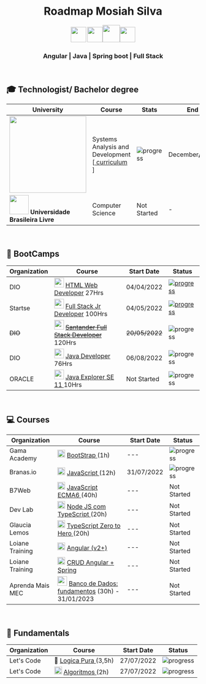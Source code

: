 <h1 align="center"> Roadmap Mosiah Silva</h1>
<p align="center">
<img width="40" src="https://cdn.jsdelivr.net/gh/devicons/devicon/icons/typescript/typescript-original.svg" /> <img width="40" src="https://cdn.jsdelivr.net/gh/devicons/devicon/icons/angularjs/angularjs-original.svg" /><img width="45" src="https://cdn.jsdelivr.net/gh/devicons/devicon/icons/java/java-original-wordmark.svg" /><img width="40" src="https://cdn.jsdelivr.net/gh/devicons/devicon/icons/spring/spring-original.svg" />
</p>

<div align="center">
  <h3>Angular | Java | Spring boot | Full Stack</h3>
</div>

<br>


<h2> 🎓 Technologist/ Bachelor degree </h2>

| University | Course | Stats | End |
|-|-|-|-|
| <a href="https://www.cruzeirodosul.edu.br/">  <img heigth="80" width="200" src="https://arquivos.cruzeirodosuleducacional.edu.br/criacao/salesforce/logos/cruzeiro_neg.png"></a>| Systems Analysis and Development [<a href="https://well-hardhat-f68.notion.site/c42becd16dc94939aa058f133d86555a?v=227371a7ee8b4cc884f1872d9e7cfa05"> curriculum </a>] | ![progress](https://progress-bar.dev/25/ "progresso")  | December<b>/2023</b> |
| <a href="https://github.com/Universidade-Livre/ciencia-da-computacao"> <img width="50" src="https://pbs.twimg.com/profile_images/1534959519859605504/soL457b6_400x400.jpg"></a><b> Universidade Brasileira Livre</b> | Computer Science | Not Started | - |


<br>
<h2>📌 BootCamps </h2>

| Organization | Course | Start Date | Status |
| ---- | ----- | ---- | ----- |
| DIO | <img width="25" src="https://play-lh.googleusercontent.com/P3xTS7gQrh0S2e_99KmHVGiVUcvepvj4eFFhqU_y6XFRegRoo1fTZ8r6t1MUsmfRxXNJ" /> <a href="https://web.dio.me/home">HTML Web Developer</a> 27Hrs| 04/04/2022| <a href="https://www.dio.me/certificate/9C6BD30C"> ![progress](https://progress-bar.dev/100/ "progresso")  </a> |
| Startse | <img width="25" src="https://user-images.githubusercontent.com/100864562/182008732-c94e4f7a-cebb-4c65-8d96-82c661b6dce7.png" /> <a href="https://lms.startse.com/curso/tech-academy-turma-1">Full Stack Jr Developer</a> 100Hrs | 04/05/2022 | <a href="https://drive.google.com/file/d/1_QyeD7nUkO70rMq-UjWriNPJKEBbvhvo/view?usp=sharing">  ![progress](https://progress-bar.dev/100/ "progresso") </a> |
| ~~DIO~~ | <img width="25" src="https://hermes.digitalinnovation.one/tracks/800fd098-3eef-45e9-9544-544ae396076c.png" /> <a href="https://web.dio.me/home"> ~~Santander Full Stack Developer~~ </a> 120Hrs | ~~20/05/2022~~ | ![progress](https://progress-bar.dev/25/ "progresso")  |
| DIO | <img width="25" src="https://hermes.digitalinnovation.one/tracks/da6041a9-80ef-409e-bd50-5e7be4dfadf6.png" /> <a href="https://web.dio.me/home">Java Developer</a> 76Hrs | 06/08/2022 | ![progress](https://progress-bar.dev/15/ "progresso") |
| ORACLE | <img width="25" src="https://user-images.githubusercontent.com/100864562/183510087-2048a87f-49ad-485c-b20d-a772acb439f5.png"> <a href="https://learn.oracle.com/ols/module/overview/40805/79727"> Java Explorer SE 11 </a> 10Hrs | Not Started | ![progress](https://progress-bar.dev/5/ "progresso")  |

<br>
<h2>💻 Courses</h2>

| Organization | Course | Start Date | Status |
| ---- | ----- | ---- | ----- |
| Gama Academy | <img width="20" src="https://cdn.jsdelivr.net/gh/devicons/devicon/icons/bootstrap/bootstrap-original-wordmark.svg" /> <a href="https://app.gama.academy/jornada/bc77ea-fundamentos-de-front-end/"> BootStrap </a> (1h) | --- | ![progress](https://progress-bar.dev/16/ "progresso")  |
| Branas.io | <img width="20" src="https://cdn.jsdelivr.net/gh/devicons/devicon/icons/javascript/javascript-original.svg" /> <a href="https://app.branas.io/users/8ac8513f-244f-4092-bce0-6794de4bf142/products/676afa5b-994f-4b2a-a6f7-6221c540e6cc/contents/c967d642-60c7-4941-bed9-7ace14f11436">JavaScript </a> (12h) | 31/07/2022 | ![progress](https://progress-bar.dev/80/ "progresso")  |
| B7Web | <img width="20" src="https://cdn.jsdelivr.net/gh/devicons/devicon/icons/javascript/javascript-original.svg" /> <a href="https://alunos.b7web.com.br/curso/javascript/descontruindo-objetos-1">JavaScript ECMA6 </a> (40h) | --- | Not Started |
| Dev Lab | <img width="20" src="https://cdn.jsdelivr.net/gh/devicons/devicon/icons/typescript/typescript-original.svg" />  <a href="https://www.youtube.com/watch?v=W2ld5xRS3cY&list=PLz_YTBuxtxt6_Zf1h-qzNsvVt46H8ziKh&ab_channel=WaldemarNeto-DevLab">Node JS com TypeScript </a> (20h) | --- | Not Started |
| Glaucia Lemos | <img width="20" src="https://cdn.jsdelivr.net/gh/devicons/devicon/icons/typescript/typescript-original.svg" />  <a href="https://www.youtube.com/playlist?list=PLb2HQ45KP0Wsk-p_0c6ImqBAEFEY-LU9H"> TypeScript Zero to Hero </a> (20h) | --- | Not Started |
| Loiane Training | <img width="20" src="https://cdn.jsdelivr.net/gh/devicons/devicon/icons/angularjs/angularjs-original.svg" /> <a href="https://loiane.training/curso/angular"> Angular (v2+)</a> | --- |  Not Started |
| Loiane Training | <img width="20" src="https://cdn.jsdelivr.net/gh/devicons/devicon/icons/spring/spring-original.svg" /> <a href="https://loiane.training/curso/crud-angular-spring"> CRUD Angular + Spring </a> | --- | Not Started |
| Aprenda Mais MEC | <img width="25" src="https://www.seekpng.com/png/full/336-3362777_mysql-logo-black-and-white-close-icon-png.png" /> <a href="https://aprendamais.mec.gov.br/course/view.php?id=467">Banco de Dados: fundamentos</a> (30h) - 31/01/2023 | --- | Not Started|

<br>
<h2>💾 Fundamentals </h2>

| Organization | Course | Start Date | Status |
| ---- | ----- | ---- | ----- |
| Let's Code | 🧠 <a href="https://cursos.letscode.com.br/curso-digital/2120c9f0-02ba-45c1-a81d-3ed26232cc0c">Logica Pura </a> (3,5h) | 27/07/2022 | ![progress](https://progress-bar.dev/100/ "progresso") |
| Let's Code | <img width="20" src="https://cdn.jsdelivr.net/gh/devicons/devicon/icons/thealgorithms/thealgorithms-original.svg" /> <a href="https://cursos.letscode.com.br/curso-digital/5e4b6418-bbc5-4386-af61-a73990a4a745">Algoritmos </a> (2h) | 27/07/2022 | ![progress](https://progress-bar.dev/100/ "progresso")  |


